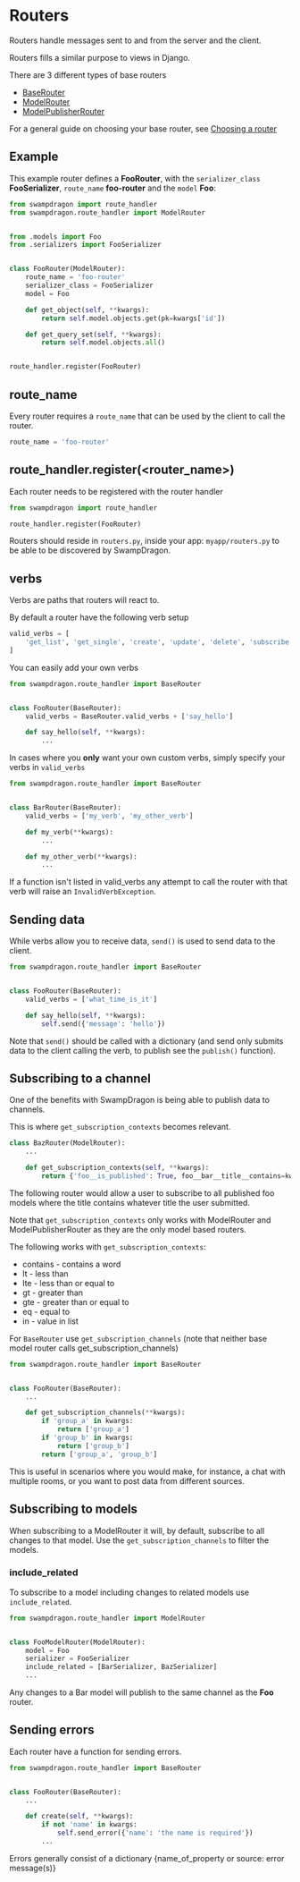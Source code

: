 # Routers #

Routers handle messages sent to and from the server and the client.

Routers fills a similar purpose to views in Django.

There are 3 different types of base routers

+ [BaseRouter](/documentation/routers-base-router/)
+ [ModelRouter](/documentation/routers-base-model-router/)
+ [ModelPublisherRouter](/documentation/routers-base-model-publisher-router/)

For a general guide on choosing your base router, see [Choosing a router](/documentation/choosing-a-router/)


## Example ##

This example router defines a **FooRouter**, with the `serializer_class` **FooSerializer**, `route_name` **foo-router** and the `model` **Foo**:

```python
from swampdragon import route_handler
from swampdragon.route_handler import ModelRouter


from .models import Foo
from .serializers import FooSerializer


class FooRouter(ModelRouter):
    route_name = 'foo-router'
    serializer_class = FooSerializer
    model = Foo

    def get_object(self, **kwargs):
        return self.model.objects.get(pk=kwargs['id'])

    def get_query_set(self, **kwargs):
        return self.model.objects.all()


route_handler.register(FooRouter)
```


## route_name ##

Every router requires a `route_name` that can be used by the client to call the router.

```python
route_name = 'foo-router'
```


## route_handler.register(<router_name>) ##

Each router needs to be registered with the router handler

```python
from swampdragon import route_handler

route_handler.register(FooRouter)
```

Routers should reside in `routers.py`, inside your app: `myapp/routers.py` to be able to be discovered by SwampDragon.


## verbs ##

Verbs are paths that routers will react to.

By default a router have the following verb setup

```python
valid_verbs = [
    'get_list', 'get_single', 'create', 'update', 'delete', 'subscribe', 'unsubscribe'
]
```

You can easily add your own verbs

```python
from swampdragon.route_handler import BaseRouter


class FooRouter(BaseRouter):
    valid_verbs = BaseRouter.valid_verbs + ['say_hello']

    def say_hello(self, **kwargs):
        ...
```

In cases where you **only** want your own custom verbs, simply specify your verbs in `valid_verbs`

```python
from swampdragon.route_handler import BaseRouter


class BarRouter(BaseRouter):
    valid_verbs = ['my_verb', 'my_other_verb']

    def my_verb(**kwargs):
        ...

    def my_other_verb(**kwargs):
        ...
```

If a function isn't listed in valid_verbs any attempt to call the router with that verb will raise an `InvalidVerbException`.


## Sending data ##

While verbs allow you to receive data, `send()` is used to send data to the client.

```python
from swampdragon.route_handler import BaseRouter


class FooRouter(BaseRouter):
    valid_verbs = ['what_time_is_it']

    def say_hello(self, **kwargs):
        self.send({'message': 'hello'})
```
Note that `send()` should be called with a dictionary (and send only submits data to the client calling the verb, to publish see the `publish()` function).


## Subscribing to a channel ##

One of the benefits with SwampDragon is being able to publish data to channels.

This is where `get_subscription_contexts` becomes relevant.


```python
class BazRouter(ModelRouter):
    ...

    def get_subscription_contexts(self, **kwargs):
        return {'foo__is_published': True, foo__bar__title__contains=kwargs['title']}
```

The following router would allow a user to subscribe to all published foo models where the title contains whatever title the user submitted.

Note that `get_subscription_contexts` only works with ModelRouter and ModelPublisherRouter as they are the only model based routers.

The following works with `get_subscription_contexts`:

*  contains - contains a word
*  lt - less than
*  lte - less than or equal to
*  gt - greater than
*  gte - greater than or equal to
*  eq - equal to
*  in - value in list


For `BaseRouter` use `get_subscription_channels` (note that neither base model router
calls get_subscription_channels)

```python
from swampdragon.route_handler import BaseRouter


class FooRouter(BaseRouter):
    ...

    def get_subscription_channels(**kwargs):
        if 'group_a' in kwargs:
            return ['group_a']
        if 'group_b' in kwargs:
            return ['group_b']
        return ['group_a', 'group_b']
```

This is useful in scenarios where you would make, for instance, a chat with multiple rooms, or you want to post data from different sources.


## Subscribing to models ##

When subscribing to a ModelRouter it will, by default, subscribe to all changes to that model.
Use the `get_subscription_channels` to filter the models.


### include_related ###

To subscribe to a model including changes to related models use `include_related`.

```python
from swampdragon.route_handler import ModelRouter


class FooModelRouter(ModelRouter):
    model = Foo
    serializer = FooSerializer
    include_related = [BarSerializer, BazSerializer]
    ...
```

Any changes to a Bar model will publish to the same channel as the **Foo** router.


## Sending errors ##

Each router have a function for sending errors.

```python
from swampdragon.route_handler import BaseRouter


class FooRouter(BaseRouter):
    ...

    def create(self, **kwargs):
        if not 'name' in kwargs:
            self.send_error({'name': 'the name is required'})
        ...
```

Errors generally consist of a dictionary {name_of_property or source: error message(s)}